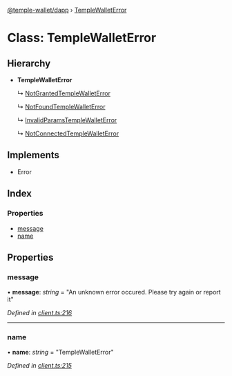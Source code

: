 [@temple-wallet/dapp](../README.md) › [TempleWalletError](templewalleterror.md)

# Class: TempleWalletError

## Hierarchy

* **TempleWalletError**

  ↳ [NotGrantedTempleWalletError](notgrantedtemplewalleterror.md)

  ↳ [NotFoundTempleWalletError](notfoundtemplewalleterror.md)

  ↳ [InvalidParamsTempleWalletError](invalidparamstemplewalleterror.md)

  ↳ [NotConnectedTempleWalletError](notconnectedtemplewalleterror.md)

## Implements

* Error

## Index

### Properties

* [message](templewalleterror.md#message)
* [name](templewalleterror.md#name)

## Properties

###  message

• **message**: *string* = "An unknown error occured. Please try again or report it"

*Defined in [client.ts:216](https://github.com/madfish-solutions/thanoswallet-dapp/blob/7b4ea2b/src/client.ts#L216)*

___

###  name

• **name**: *string* = "TempleWalletError"

*Defined in [client.ts:215](https://github.com/madfish-solutions/thanoswallet-dapp/blob/7b4ea2b/src/client.ts#L215)*
